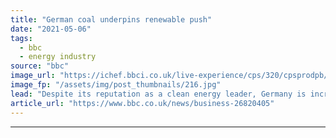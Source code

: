 ```yaml
---
title: "German coal underpins renewable push"
date: "2021-05-06"
tags: 
  - bbc
  - energy industry
source: "bbc"
image_url: "https://ichef.bbci.co.uk/live-experience/cps/320/cpsprodpb/BDAE/production/_118385584_5dc7e4eb-a4bf-43ab-bae2-880cc9200eb1.jpg"
image_fp: "/assets/img/post_thumbnails/216.jpg"
lead: "Despite its reputation as a clean energy leader, Germany is increasing its reliance on coal, and the dirtiest kind of coal in particular."
article_url: "https://www.bbc.co.uk/news/business-26820405"
---
```


---
